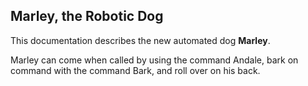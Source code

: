 ## Marley, the Robotic Dog

This documentation describes the new automated dog **Marley**.

Marley can come when called by using the command Andale, bark on command with the command Bark, and roll over on his back.
